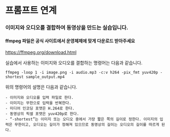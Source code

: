 # 프롬프트 연계
### 이미지와 오디오를 결합하여 동영상을 만드는 실습입니다.
#### ffmpeg 파일은 공식 사이트에서 운영체제에 맞게 다운로드 받아주세요
https://ffmpeg.org/download.html

실습에서 사용하는 이미지와 오디오를 결합하는 명령어는 다음과 같습니다.
```
ffmpeg -loop 1 -i image.png -i audio.mp3 -c:v h264 -pix_fmt yuv420p -shortest sample_output.mp4
```

위의 명령어의 설명은 다음과 같습니다.
```
- 이미지와 오디오를 입력 파일로 한다.
- 이미지는 무한으로 입력을 반복한다. 
- 미디어 인코딩 포맷은 H.264로 한다.
- 동영상의 픽셀 포맷은 yuv420p로 한다.
- “-shortest”는 이미지 또는 오디오 중에서 가장 짧은 쪽의 길이로 정한다. 이미지의 입력은 무한이고, 오디오는 길이가 정해져 있으므로 동영상의 길이는 오디오의 길이를 따르게 된다.
```